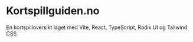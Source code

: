 # Kortspillguiden.no
En kortspilloversikt laget med Vite, React, TypeScript, Radix UI og Tailwind CSS

